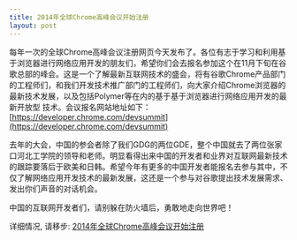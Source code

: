 ```yaml
---
title: 2014年全球Chrome高峰会议开始注册
layout: post
---
```


每年一次的全球Chrome高峰会议注册网页今天发布了。各位有志于学习和利用基于浏览器进行网络应用开发的朋友们，希望你们会去报名参加这个在11月下旬在谷歌总部的峰会。这是一个了解最新互联网技术的盛会，将有谷歌Chrome产品部门的工程师们，和我们开发技术推广部门的工程师们，向大家介绍Chrome浏览器的最新技术发展，以及包括Polymer等在内的基于基于浏览器进行网络应用开发的最新开放型 技术。会议报名网站地址如下：[https://developer.chrome.com/devsummit](https://developer.chrome.com/devsummit)

去年的大会，中国的参会者除了我们GDG的两位GDE，整个中国就去了两位张家口河北工学院的领导和老师。明显看得出来中国的开发者和业界对互联网最新技术的跟踪要落后于欧美和日韩。希望今年有更多的中国开发者能报名去参与其中，不仅了解网络应用开发技术的最新发展，这还是一个参与对谷歌提出技术发展需求、发出你们声音的对话机会。

中国的互联网开发者们，请别躲在防火墙后，勇敢地走向世界吧！

详细情况, 请移步: [2014年全球Chrome高峰会议开始注册](http://chinagdg.com/thread-4238-1-1.html)
